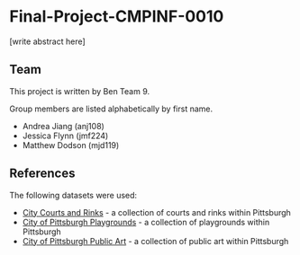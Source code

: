 # Final-Project-CMPINF-0010

[write abstract here]

## Team

This project is written by Ben Team 9.

Group members are listed alphabetically by first name.

- Andrea Jiang (anj108)
- Jessica Flynn (jmf224)
- Matthew Dodson (mjd119)

## References

The following datasets were used:

- [City Courts and Rinks](https://data.wprdc.org/dataset/city-of-pittsburgh-courts) - a collection of courts and rinks within Pittsburgh
- [City of Pittsburgh Playgrounds](https://data.wprdc.org/dataset/playgrounds) - a collection of playgrounds within Pittsburgh
- [City of Pittsburgh Public Art](https://data.wprdc.org/dataset/city-of-pittsburgh-public-art) - a collection of public art within Pittsburgh
